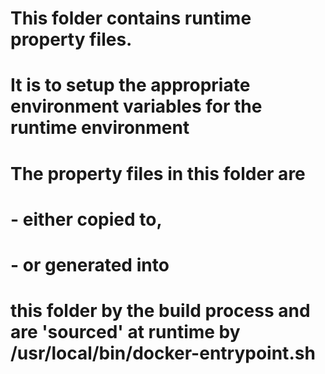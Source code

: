 # This folder contains runtime property files. 
# It is to setup the appropriate environment variables for the runtime environment
#
#  The property files in this folder are
#      - either copied to,
#      - or generated into
#  this folder by the build process and are 'sourced' at runtime by /usr/local/bin/docker-entrypoint.sh 
